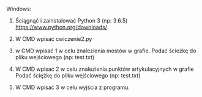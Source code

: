 Windows:

1. Ściągnąć i zainstalować Python 3 (np: 3.6.5)
https://www.python.org/downloads/

2. W CMD wpisać cwiczenie2.py

3. w CMD wpisać 1 w celu znalezienia mostów w grafie. 
Podać ściezkę do pliku wejściowego (np: test.txt)

4. W CMD wpisać 2 w celu znalezienia punktów artykulacyjnych w grafie
Podać ściężkę do pliku wejściowego (np: test.txt)

5. W CMD wpisać 3 w celu wyjścia z programu.
